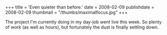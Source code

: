 +++
title = 'Even quieter than before.'
date = 2008-02-09
publishdate = 2008-02-09
thumbnail = "/thumbs/maximalfocus.jpg"
+++

The project I'm currently doing in my day-job went live this week. 
So plenty of work (as well as hours), but fortunately the dust is finally settling down.
